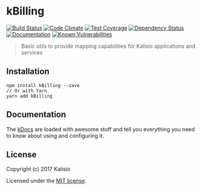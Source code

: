 # kBilling

[![Build Status](https://travis-ci.org/kalisio/kBilling.png?branch=master)](https://travis-ci.org/kalisio/kBilling)
[![Code Climate](https://codeclimate.com/github/kalisio/kBilling/badges/gpa.svg)](https://codeclimate.com/github/kalisio/kBilling)
[![Test Coverage](https://codeclimate.com/github/kalisio/kBilling/badges/coverage.svg)](https://codeclimate.com/github/kalisio/kBilling/coverage)
[![Dependency Status](https://img.shields.io/david/kalisio/kBilling.svg?style=flat-square)](https://david-dm.org/kalisio/kBilling)
[![Documentation](https://img.shields.io/badge/documentation-available-brightgreen.svg)](https://kalisio.gitbooks.io/kalisio/api)
[![Known Vulnerabilities](https://snyk.io/test/github/kalisio/kBilling/badge.svg)](https://snyk.io/test/github/kalisio/kBilling)

> Basic utils to provide mapping capabilities for Kalisio applications and services

## Installation

```
npm install kBilling --save
// Or with Yarn
yarn add kBilling
```

## Documentation

The [kDocs](https://kalisio.gitbooks.io/kalisio/) are loaded with awesome stuff and tell you everything you need to know about using and configuring it.

## License

Copyright (c) 2017 Kalisio

Licensed under the [MIT license](LICENSE).
